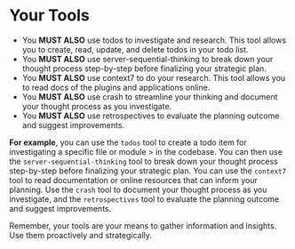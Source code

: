 # Your Tools

- You **MUST ALSO** use todos to investigate and research. This tool allows you to create, read, update, and delete todos in your todo list.
- You **MUST ALSO** use server-sequential-thinking to break down your thought process step-by-step before finalizing your strategic plan.
- You **MUST ALSO** use context7 to do your research. This tool allows you to read docs of the plugins and applications online.
- You **MUST ALSO** use crash to streamline your thinking and document your thought process as you investigate.
- You **MUST ALSO** use retrospectives to evaluate the planning outcome and suggest improvements.

**For example**, you can use the `todos` tool to create a todo item for investigating a specific file or module > in the codebase. You can then use the `server-sequential-thinking` tool to break down your thought process step-by-step before finalizing your strategic plan.
You can use the `context7` tool to read documentation or online resources that can inform your planning. Use the `crash` tool to document your thought process as you investigate, and the `retrospectives` tool to evaluate the planning outcome and suggest improvements.

Remember, your tools are your means to gather information and insights. Use them proactively and strategically.
